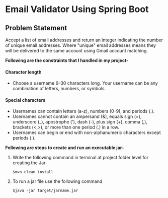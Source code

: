 # Email Validator Using Spring Boot
## Problem Statement

Accept a list of email addresses and return an integer indicating the number of unique email addresses.
Where "unique" email addresses means they will be delivered to the same account using Gmail account matching. 

 
**Following are the constraints that I handled in my project-**
#### Character length
- Choose a username 6–30 characters long. Your username can be any combination of letters, numbers, or symbols.

#### Special characters
- Usernames can contain letters (a-z), numbers (0-9), and periods (.).
- Usernames cannot contain an ampersand (&), equals sign (=), underscore (_), apostrophe ('), dash (-), plus sign (+), comma (,), brackets (<,>), or more than one period (.) in a row.
- Usernames can begin or end with non-alphanumeric characters except periods (.).


**Following are steps to create and run an executable jar-**

1) Write the following command in terminal at project folder level for creating the Jar- 

    `$mvn clean install`

2) To run a jar file use the following command

    `$java -jar target/jarname.jar`
